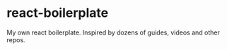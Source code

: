# react-boilerplate
My own react boilerplate. Inspired by dozens of guides, videos and other repos.
